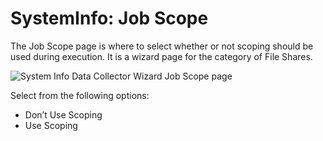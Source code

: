 # SystemInfo: Job Scope

The Job Scope page is where to select whether or not scoping should be used during execution. It is
a wizard page for the category of File Shares.

![System Info Data Collector Wizard Job Scope page](/img/product_docs/accessanalyzer/admin/datacollector/systeminfo/jobscope.webp)

Select from the following options:

- Don’t Use Scoping
- Use Scoping
